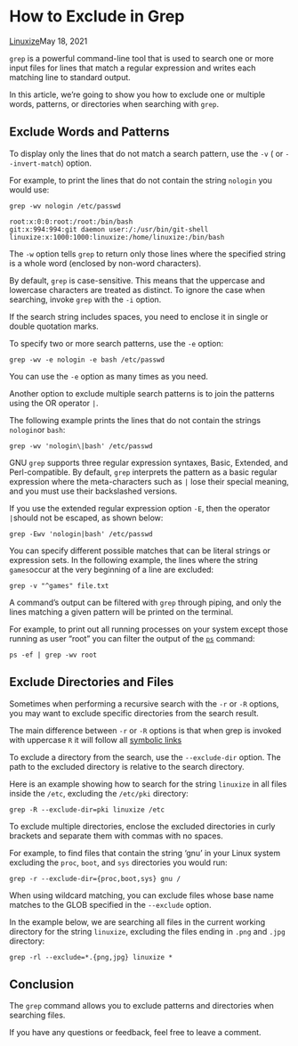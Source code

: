 How to Exclude in Grep
======================

[Linuxize](safari-reader://linuxize.com/)May 18, 2021

`grep` is a powerful command-line tool that is used to search one or more input files for lines that match a regular expression and writes each matching line to standard output.

In this article, we’re going to show you how to exclude one or multiple words, patterns, or directories when searching with `grep`.

Exclude Words and Patterns 
---------------------------

To display only the lines that do not match a search pattern, use the `-v` ( or `--invert-match`) option.

For example, to print the lines that do not contain the string `nologin` you would use:

```
grep -wv nologin /etc/passwd
```

```
root:x:0:0:root:/root:/bin/bash
git:x:994:994:git daemon user:/:/usr/bin/git-shell
linuxize:x:1000:1000:linuxize:/home/linuxize:/bin/bash

```

The `-w` option tells `grep` to return only those lines where the specified string is a whole word (enclosed by non-word characters).

By default, `grep` is case-sensitive. This means that the uppercase and lowercase characters are treated as distinct. To ignore the case when searching, invoke `grep` with the `-i` option.

If the search string includes spaces, you need to enclose it in single or double quotation marks.

To specify two or more search patterns, use the `-e` option:

```
grep -wv -e nologin -e bash /etc/passwd
```

You can use the `-e` option as many times as you need.

Another option to exclude multiple search patterns is to join the patterns using the OR operator `|`.

The following example prints the lines that do not contain the strings `nologin`or `bash`:

```
grep -wv 'nologin\|bash' /etc/passwd
```

GNU `grep` supports three regular expression syntaxes, Basic, Extended, and Perl-compatible. By default, `grep` interprets the pattern as a basic regular expression where the meta-characters such as `|` lose their special meaning, and you must use their backslashed versions.

If you use the extended regular expression option `-E`, then the operator `|`should not be escaped, as shown below:

```
grep -Ewv 'nologin|bash' /etc/passwd
```

You can specify different possible matches that can be literal strings or expression sets. In the following example, the lines where the string `games`occur at the very beginning of a line are excluded:

```
grep -v "^games" file.txt
```

A command’s output can be filtered with `grep` through piping, and only the lines matching a given pattern will be printed on the terminal.

For example, to print out all running processes on your system except those running as user “root” you can filter the output of the [`ps`](https://linuxize.com/post/ps-command-in-linux/) command:

```
ps -ef | grep -wv root
```

Exclude Directories and Files 
------------------------------

Sometimes when performing a recursive search with the `-r` or `-R` options, you may want to exclude specific directories from the search result.

The main difference between `-r` or `-R` options is that when grep is invoked with uppercase `R` it will follow all [symbolic links](https://linuxize.com/post/how-to-create-symbolic-links-in-linux-using-the-ln-command/)

To exclude a directory from the search, use the `--exclude-dir` option. The path to the excluded directory is relative to the search directory.

Here is an example showing how to search for the string `linuxize` in all files inside the `/etc`, excluding the `/etc/pki` directory:

```
grep -R --exclude-dir=pki linuxize /etc
```

To exclude multiple directories, enclose the excluded directories in curly brackets and separate them with commas with no spaces.

For example, to find files that contain the string ‘gnu’ in your Linux system excluding the `proc`, `boot`, and `sys` directories you would run:

```
grep -r --exclude-dir={proc,boot,sys} gnu /
```

When using wildcard matching, you can exclude files whose base name matches to the GLOB specified in the `--exclude` option.

In the example below, we are searching all files in the current working directory for the string `linuxize`, excluding the files ending in `.png` and `.jpg` directory:

```
grep -rl --exclude=*.{png,jpg} linuxize *
```

Conclusion 
-----------

The `grep` command allows you to exclude patterns and directories when searching files.

If you have any questions or feedback, feel free to leave a comment.